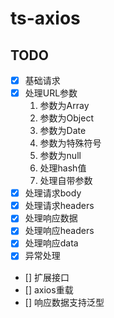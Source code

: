 # ts-axios

## TODO

- [x] 基础请求
- [x] 处理URL参数
  1. 参数为Array
  2. 参数为Object
  3. 参数为Date
  4. 参数为特殊符号
  5. 参数为null
  6. 处理hash值
  7. 处理自带参数
- [x] 处理请求body
- [x] 处理请求headers
- [x] 处理响应数据
- [x] 处理响应headers
- [x] 处理响应data
- [x] 异常处理
- [] 扩展接口
- [] axios重载
- [] 响应数据支持泛型

